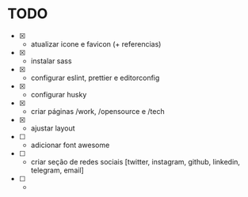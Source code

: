 # TODO

- [x] - atualizar icone e favicon (+ referencias)
- [x] - instalar sass
- [x] - configurar eslint, prettier e editorconfig
- [x] - configurar husky
- [x] - criar páginas /work, /opensource e /tech
- [x] - ajustar layout
- [ ] - adicionar font awesome
- [ ] - criar seção de redes sociais [twitter, instagram, github, linkedin, telegram, email]
- [ ] -
